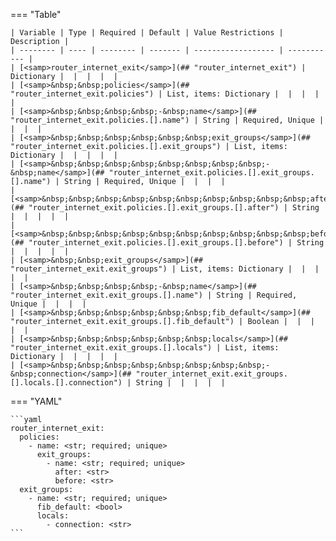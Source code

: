 <!--
  ~ Copyright (c) 2024 Arista Networks, Inc.
  ~ Use of this source code is governed by the Apache License 2.0
  ~ that can be found in the LICENSE file.
  -->
=== "Table"

    | Variable | Type | Required | Default | Value Restrictions | Description |
    | -------- | ---- | -------- | ------- | ------------------ | ----------- |
    | [<samp>router_internet_exit</samp>](## "router_internet_exit") | Dictionary |  |  |  |  |
    | [<samp>&nbsp;&nbsp;policies</samp>](## "router_internet_exit.policies") | List, items: Dictionary |  |  |  |  |
    | [<samp>&nbsp;&nbsp;&nbsp;&nbsp;-&nbsp;name</samp>](## "router_internet_exit.policies.[].name") | String | Required, Unique |  |  |  |
    | [<samp>&nbsp;&nbsp;&nbsp;&nbsp;&nbsp;&nbsp;exit_groups</samp>](## "router_internet_exit.policies.[].exit_groups") | List, items: Dictionary |  |  |  |  |
    | [<samp>&nbsp;&nbsp;&nbsp;&nbsp;&nbsp;&nbsp;&nbsp;&nbsp;-&nbsp;name</samp>](## "router_internet_exit.policies.[].exit_groups.[].name") | String | Required, Unique |  |  |  |
    | [<samp>&nbsp;&nbsp;&nbsp;&nbsp;&nbsp;&nbsp;&nbsp;&nbsp;&nbsp;&nbsp;after</samp>](## "router_internet_exit.policies.[].exit_groups.[].after") | String |  |  |  |  |
    | [<samp>&nbsp;&nbsp;&nbsp;&nbsp;&nbsp;&nbsp;&nbsp;&nbsp;&nbsp;&nbsp;before</samp>](## "router_internet_exit.policies.[].exit_groups.[].before") | String |  |  |  |  |
    | [<samp>&nbsp;&nbsp;exit_groups</samp>](## "router_internet_exit.exit_groups") | List, items: Dictionary |  |  |  |  |
    | [<samp>&nbsp;&nbsp;&nbsp;&nbsp;-&nbsp;name</samp>](## "router_internet_exit.exit_groups.[].name") | String | Required, Unique |  |  |  |
    | [<samp>&nbsp;&nbsp;&nbsp;&nbsp;&nbsp;&nbsp;fib_default</samp>](## "router_internet_exit.exit_groups.[].fib_default") | Boolean |  |  |  |  |
    | [<samp>&nbsp;&nbsp;&nbsp;&nbsp;&nbsp;&nbsp;locals</samp>](## "router_internet_exit.exit_groups.[].locals") | List, items: Dictionary |  |  |  |  |
    | [<samp>&nbsp;&nbsp;&nbsp;&nbsp;&nbsp;&nbsp;&nbsp;&nbsp;-&nbsp;connection</samp>](## "router_internet_exit.exit_groups.[].locals.[].connection") | String |  |  |  |  |

=== "YAML"

    ```yaml
    router_internet_exit:
      policies:
        - name: <str; required; unique>
          exit_groups:
            - name: <str; required; unique>
              after: <str>
              before: <str>
      exit_groups:
        - name: <str; required; unique>
          fib_default: <bool>
          locals:
            - connection: <str>
    ```
